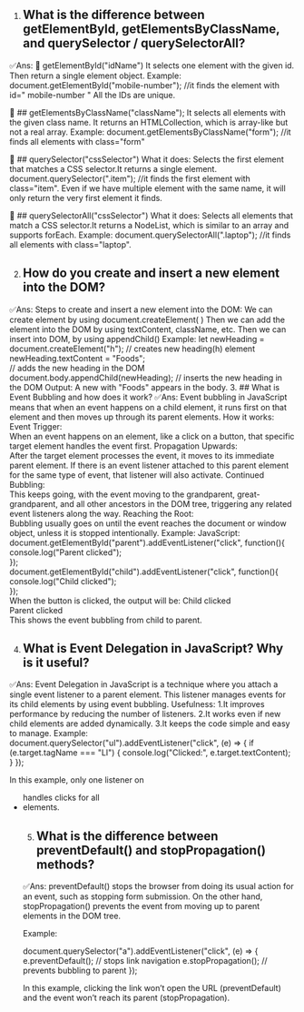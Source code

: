 1.  ## What is the difference between getElementById, getElementsByClassName, and querySelector / querySelectorAll?
✅Ans:
📌 getElementById("idName")
It selects one element with the given id. Then return a single element object.
Example:
document.getElementById("mobile-number");
//it finds the element with id=" mobile-number "
All the IDs are unique.

📌 ## getElementsByClassName("className");
It selects all elements with the given class name. It returns an HTMLCollection, which is array-like but not a real array.
Example:
document.getElementsByClassName("form");
//it finds all elements with class="form"

📌 ## querySelector("cssSelector")
What it does: Selects the first element that matches a CSS selector.It returns a single element.
document.querySelector(".item");
//it finds the first element with class="item".
Even if we have multiple element with the same name, it will only return the very first element it finds.

📌 ## querySelectorAll("cssSelector")
What it does: Selects all elements that match a CSS selector.It returns a NodeList, which is similar to an array and supports forEach.
Example:
document.querySelectorAll(".laptop");
//it finds all elements with class="laptop".


2. ## How do you create and insert a new element into the DOM?
✅Ans:
Steps to create and insert a new element into the DOM:
We can create element by using  document.createElement( ) 
Then we can add the element into the DOM by using textContent, className, etc. 
Then we can insert into DOM, by using appendChild()
Example:
let newHeading = document.createElement("h");
// creates new heading(h) element  
newHeading.textContent = "Foods";  
// adds the new heading in the DOM
document.body.appendChild(newHeading);
// inserts the new heading in the DOM
Output: A new <h> with "Foods" appears in the body. 
3. ## What is Event Bubbling and how does it work?
✅Ans:
Event bubbling in JavaScript means that when an event happens on a child element, it runs first on that element and then moves up through its parent elements.
How it works:
Event Trigger:  
When an event happens on an element, like a click on a button, that specific target element handles the event first. 
Propagation Upwards:  
After the target element processes the event, it moves to its immediate parent element. If there is an event listener attached to this parent element for the same type of event, that listener will also activate.
Continued Bubbling:  
This keeps going, with the event moving to the grandparent, great-grandparent, and all other ancestors in the DOM tree, triggering any related event listeners along the way.
Reaching the Root:  
Bubbling usually goes on until the event reaches the document or window object, unless it is stopped intentionally.
Example:
JavaScript:  
document.getElementById("parent").addEventListener("click",  function(){  
  console.log("Parent clicked");  
});  
document.getElementById("child").addEventListener("click", function(){  
  console.log("Child clicked");  
});  
When the button is clicked, the output will be:
Child clicked  
Parent clicked  
This shows the event bubbling from child to parent.


4. ## What is Event Delegation in JavaScript? Why is it useful?
✅Ans:
Event Delegation in JavaScript is a technique where you attach a single event listener to a parent element. This listener manages events for its child elements by using event bubbling.
Usefulness:
1.It improves performance by reducing the number of listeners.
2.It works even if new child elements are added dynamically.
3.It keeps the code simple and easy to manage.
Example:
document.querySelector("ul").addEventListener("click", (e) => {
    if (e.target.tagName === "LI") {
        console.log("Clicked:", e.target.textContent);
    }
});

In this example, only one listener on <ul> handles clicks for all <li> elements.

5. ## What is the difference between preventDefault() and stopPropagation() methods?
✅Ans:
preventDefault() stops the browser from doing its usual action for an event, such as stopping form submission.
On the other hand,  stopPropagation() prevents the event from moving up to parent elements in the DOM tree.

Example:

document.querySelector("a").addEventListener("click", (e) => {
    e.preventDefault();   // stops link navigation
    e.stopPropagation();  // prevents bubbling to parent
});

In this example, clicking the link won’t open the URL (preventDefault) and the event won’t reach its parent (stopPropagation).





 

